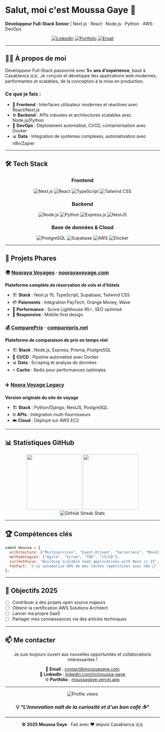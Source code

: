 # Salut, moi c'est **Moussa Gaye** 👋  
**Développeur Full-Stack Senior** | Next.js · React · Node.js · Python · AWS · DevOps

<div align="center">

[![LinkedIn](https://img.shields.io/badge/LinkedIn-0077B5?style=for-the-badge&logo=linkedin&logoColor=white)](https://www.linkedin.com/in/moussa-gaye-0a6455162/)
[![Portfolio](https://img.shields.io/badge/Portfolio-000000?style=for-the-badge&logo=vercel&logoColor=white)](https://moussagaye.vercel.app)
[![Email](https://img.shields.io/badge/Email-D14836?style=for-the-badge&logo=gmail&logoColor=white)](mailto:contact@moussagaye.com)

</div>

---

## 🧑‍💻 À propos de moi

Développeur Full-Stack passionné avec **5+ ans d'expérience**, basé à Casablanca 🇲🇦. Je conçois et développe des applications web modernes, performantes et scalables, de la conception à la mise en production.

### Ce que je fais :
- 🎨 **Frontend** : Interfaces utilisateur modernes et réactives avec React/Next.js
- ⚙️ **Backend** : APIs robustes et architectures scalables avec Node.js/Python
- 🚀 **DevOps** : Déploiement automatisé, CI/CD, containerisation avec Docker
- 📊 **Data** : Intégration de systèmes complexes, automatisation avec n8n/Zapier

---

## 🛠️ Tech Stack

<div align="center">

### Frontend
![Next.js](https://img.shields.io/badge/Next.js-000000?style=for-the-badge&logo=next.js&logoColor=white)
![React](https://img.shields.io/badge/React-20232A?style=for-the-badge&logo=react&logoColor=61DAFB)
![TypeScript](https://img.shields.io/badge/TypeScript-007ACC?style=for-the-badge&logo=typescript&logoColor=white)
![Tailwind CSS](https://img.shields.io/badge/Tailwind_CSS-38B2AC?style=for-the-badge&logo=tailwind-css&logoColor=white)

### Backend
![Node.js](https://img.shields.io/badge/Node.js-43853D?style=for-the-badge&logo=node.js&logoColor=white)
![Python](https://img.shields.io/badge/Python-14354C?style=for-the-badge&logo=python&logoColor=white)
![Express.js](https://img.shields.io/badge/Express.js-404D59?style=for-the-badge)
![NestJS](https://img.shields.io/badge/NestJS-E0234E?style=for-the-badge&logo=nestjs&logoColor=white)

### Base de données & Cloud
![PostgreSQL](https://img.shields.io/badge/PostgreSQL-316192?style=for-the-badge&logo=postgresql&logoColor=white)
![Supabase](https://img.shields.io/badge/Supabase-3ECF8E?style=for-the-badge&logo=supabase&logoColor=white)
![AWS](https://img.shields.io/badge/AWS-232F3E?style=for-the-badge&logo=amazon-aws&logoColor=white)
![Docker](https://img.shields.io/badge/Docker-2496ED?style=for-the-badge&logo=docker&logoColor=white)

</div>

---

## 🌟 Projets Phares

### 🌍 [Nooraya Voyages](https://github.com/mosisgaye/nooraya) · [noorayavoyage.com](https://www.noorayavoyage.com)
**Plateforme complète de réservation de vols et d'hôtels**
- 🏗️ **Stack** : Next.js 15, TypeScript, Supabase, Tailwind CSS
- 💳 **Paiements** : Intégration PayTech, Orange Money, Wave
- 🚀 **Performance** : Score Lighthouse 95+, SEO optimisé
- 📱 **Responsive** : Mobile-first design

### 💰 [ComparePrix](https://github.com/mosisgaye/compareprix) · [compareprix.net](https://compareprix.net)
**Plateforme de comparaison de prix en temps réel**
- 🏗️ **Stack** : Node.js, Express, Prisma, PostgreSQL
- 🔄 **CI/CD** : Pipeline automatisé avec Docker
- 📊 **Data** : Scraping et analyse de données
- ⚡ **Cache** : Redis pour performances optimales

### ✈️ [Noora Voyage Legacy](https://github.com/mosisgaye/Noora)
**Version originale du site de voyage**
- 🏗️ **Stack** : Python/Django, NestJS, PostgreSQL
- 🌐 **APIs** : Intégration multi-fournisseurs
- ☁️ **Cloud** : Déployé sur AWS EC2

---

## 📊 Statistiques GitHub

<div align="center">
  <img height="180em" src="https://github-readme-stats.vercel.app/api?username=mosisgaye&show_icons=true&theme=tokyonight&include_all_commits=true&count_private=true"/>
  <img height="180em" src="https://github-readme-stats.vercel.app/api/top-langs/?username=mosisgaye&layout=compact&langs_count=8&theme=tokyonight"/>
</div>

<div align="center">
  <img src="https://github-readme-streak-stats.herokuapp.com/?user=mosisgaye&theme=tokyonight" alt="GitHub Streak Stats"/>
</div>

---

## 🏆 Compétences clés

```javascript
const moussa = {
  architecture: ["Microservices", "Event-Driven", "Serverless", "Monolithique"],
  methodologies: ["Agile", "Scrum", "TDD", "CI/CD"],
  currentFocus: "Building scalable SaaS applications with Next.js 15",
  funFact: "J'ai automatisé 80% de mes tâches répétitives avec n8n 🤖"
};
```

---

## 🎯 Objectifs 2025

- [ ] Contribuer à des projets open source majeurs
- [ ] Obtenir la certification AWS Solutions Architect
- [ ] Lancer ma propre SaaS
- [ ] Partager mes connaissances via des articles techniques

---

## 📫 Me contacter

<div align="center">

Je suis toujours ouvert aux nouvelles opportunités et collaborations intéressantes !

📧 **Email** : [contact@moussagaye.com](mailto:contact@moussagaye.com)  
💼 **LinkedIn** : [linkedin.com/in/moussa-gaye](https://www.linkedin.com/in/moussa-gaye-0a6455162/)  
🌐 **Portfolio** : [moussagaye.vercel.app](https://moussagaye.vercel.app)

</div>

---

<div align="center">
  <img src="https://komarev.com/ghpvc/?username=mosisgaye&label=Visiteurs&color=0e75b6&style=flat" alt="Profile views"/>
  
  ### 💡 *"L'innovation naît de la curiosité et d'un bon café ☕"*
  
  ---
  
  **© 2025 Moussa Gaye** · Fait avec ❤️ depuis Casablanca 🇲🇦
</div>
